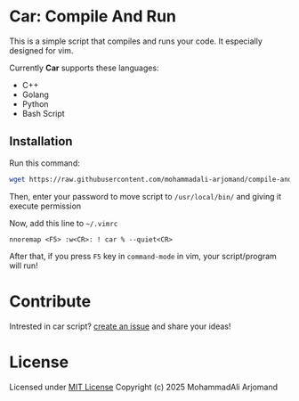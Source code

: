 # Car: Compile And Run
This is a simple script that compiles and runs your code. It especially designed for vim.

Currently **Car** supports these languages:
- C++
- Golang
- Python
- Bash Script

## Installation
Run this command:
```bash
wget https://raw.githubusercontent.com/mohammadali-arjomand/compile-and-run/refs/heads/main/car.sh && sudo mv ./car.sh /usr/local/bin/car && sudo chmod +x /usr/local/bin/car
```
Then, enter your password to move script to `/usr/local/bin/` and giving it execute permission

Now, add this line to `~/.vimrc`
```vimscript
nnoremap <F5> :w<CR>: ! car % --quiet<CR>
```
After that, if you press `F5` key in `command-mode` in vim, your script/program will run!

# Contribute
Intrested in car script? [create an issue](https://github.com/mohammadali-arjomand/compile-and-run/issues/new) and share your ideas!

# License
Licensed under [MIT License](LICENSE)
Copyright (c) 2025 MohammadAli Arjomand
